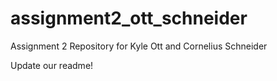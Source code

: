 assignment2_ott_schneider
=========================

Assignment 2 Repository for Kyle Ott and Cornelius Schneider


Update our readme!

